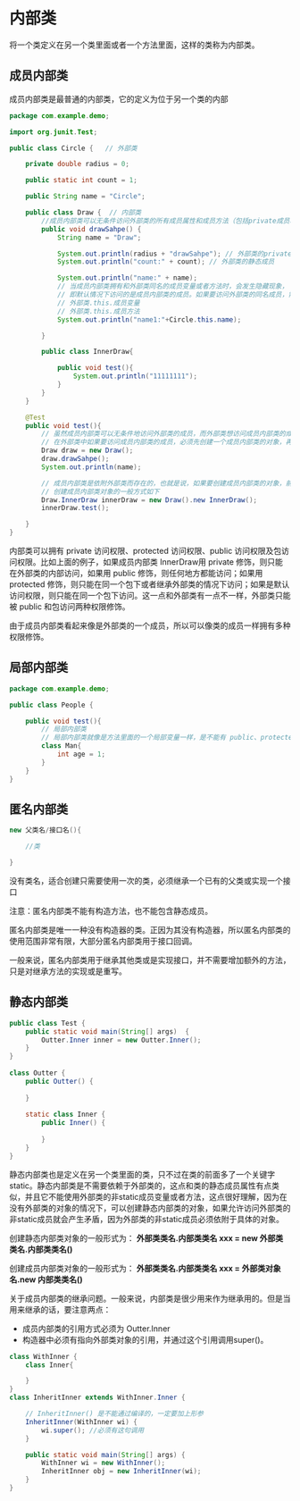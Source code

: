 # 内部类

将一个类定义在另一个类里面或者一个方法里面，这样的类称为内部类。

## 成员内部类

成员内部类是最普通的内部类，它的定义为位于另一个类的内部

```java
package com.example.demo;

import org.junit.Test;

public class Circle {   // 外部类

    private double radius = 0;

    public static int count = 1;

    public String name = "Circle";

    public class Draw {  // 内部类
        //成员内部类可以无条件访问外部类的所有成员属性和成员方法（包括private成员和静态成员）。
        public void drawSahpe() {
            String name = "Draw";

            System.out.println(radius + "drawSahpe"); // 外部类的private成员
            System.out.println("count:" + count); // 外部类的静态成员

            System.out.println("name:" + name);
            // 当成员内部类拥有和外部类同名的成员变量或者方法时，会发生隐藏现象，
            // 即默认情况下访问的是成员内部类的成员。如果要访问外部类的同名成员，需要以下面的形式进行访问
            // 外部类.this.成员变量
            // 外部类.this.成员方法
            System.out.println("name1:"+Circle.this.name);

        }

        public class InnerDraw{

            public void test(){
                System.out.println("11111111");
            }
        }
    }

    @Test
    public void test(){
        // 虽然成员内部类可以无条件地访问外部类的成员，而外部类想访问成员内部类的成员却不是这么随心所欲了。
        // 在外部类中如果要访问成员内部类的成员，必须先创建一个成员内部类的对象，再通过指向这个对象的引用来访问
        Draw draw = new Draw();
        draw.drawSahpe();
        System.out.println(name);

        // 成员内部类是依附外部类而存在的，也就是说，如果要创建成员内部类的对象，前提是必须存在一个外部类的对象。
        // 创建成员内部类对象的一般方式如下
        Draw.InnerDraw innerDraw = new Draw().new InnerDraw();
        innerDraw.test();

    }
}
```

内部类可以拥有 private 访问权限、protected 访问权限、public 访问权限及包访问权限。比如上面的例子，如果成员内部类 InnerDraw用 private 修饰，则只能在外部类的内部访问，如果用 public 修饰，则任何地方都能访问；如果用 protected 修饰，则只能在同一个包下或者继承外部类的情况下访问；如果是默认访问权限，则只能在同一个包下访问。这一点和外部类有一点不一样，外部类只能被 public 和包访问两种权限修饰。

由于成员内部类看起来像是外部类的一个成员，所以可以像类的成员一样拥有多种权限修饰。

## 局部内部类

```java
package com.example.demo;

public class People {

    public void test(){
        // 局部内部类
        // 局部内部类就像是方法里面的一个局部变量一样，是不能有 public、protected、private 以及 static 修饰符的。
        class Man{
            int age = 1;
        }
    }
}
```

## 匿名内部类

```java
new 父类名/接口名(){

	//类

}
```

没有类名，适合创建只需要使用一次的类，必须继承一个已有的父类或实现一个接口

注意：匿名内部类不能有构造方法，也不能包含静态成员。

匿名内部类是唯一一种没有构造器的类。正因为其没有构造器，所以匿名内部类的使用范围非常有限，大部分匿名内部类用于接口回调。

一般来说，匿名内部类用于继承其他类或是实现接口，并不需要增加额外的方法，只是对继承方法的实现或是重写。

## 静态内部类

```java
public class Test {
    public static void main(String[] args)  {
        Outter.Inner inner = new Outter.Inner();
    }
}
 
class Outter {
    public Outter() {
         
    }
     
    static class Inner {
        public Inner() {
             
        }
    }
}
```

静态内部类也是定义在另一个类里面的类，只不过在类的前面多了一个关键字static。静态内部类是不需要依赖于外部类的，这点和类的静态成员属性有点类似，并且它不能使用外部类的非static成员变量或者方法，这点很好理解，因为在没有外部类的对象的情况下，可以创建静态内部类的对象，如果允许访问外部类的非static成员就会产生矛盾，因为外部类的非static成员必须依附于具体的对象。



创建静态内部类对象的一般形式为： **外部类类名.内部类类名 xxx = new 外部类类名.内部类类名()**

创建成员内部类对象的一般形式为： **外部类类名.内部类类名 xxx = 外部类对象名.new 内部类类名()**

关于成员内部类的继承问题。一般来说，内部类是很少用来作为继承用的。但是当用来继承的话，要注意两点：

- 成员内部类的引用方式必须为 Outter.Inner
- 构造器中必须有指向外部类对象的引用，并通过这个引用调用super()。

```java
class WithInner {
    class Inner{

    }
}
class InheritInner extends WithInner.Inner {

    // InheritInner() 是不能通过编译的，一定要加上形参
    InheritInner(WithInner wi) {
        wi.super(); //必须有这句调用
    }

    public static void main(String[] args) {
        WithInner wi = new WithInner();
        InheritInner obj = new InheritInner(wi);
    }
}
```

